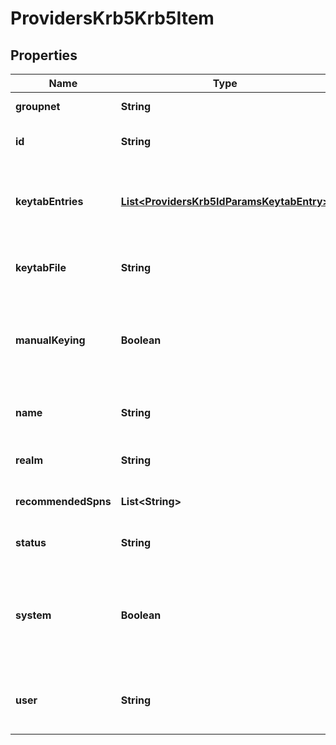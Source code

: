
# ProvidersKrb5Krb5Item

## Properties
Name | Type | Description | Notes
------------ | ------------- | ------------- | -------------
**groupnet** | **String** | Groupnet identifier. |  [optional]
**id** | **String** | Specifies the Kerberos provider ID. |  [optional]
**keytabEntries** | [**List&lt;ProvidersKrb5IdParamsKeytabEntry&gt;**](ProvidersKrb5IdParamsKeytabEntry.md) | Specifies the key information for the Kerberos SPNs. |  [optional]
**keytabFile** | **String** | Specifies the path to a keytab file to import. |  [optional]
**manualKeying** | **Boolean** | If true, keys are managed manually. If false, keys are managed through kadmin. |  [optional]
**name** | **String** | Specifies the Kerberos provider name. |  [optional]
**realm** | **String** | Specifies the name of realm. |  [optional]
**recommendedSpns** | **List&lt;String&gt;** | Specifies the recommended SPNs. |  [optional]
**status** | **String** | Specifies the status of the provider. |  [optional]
**system** | **Boolean** | If true, indicates that this provider instance was created by OneFS and cannot be removed |  [optional]
**user** | **String** | Specifies the name of the user that performs kadmin tasks. |  [optional]



